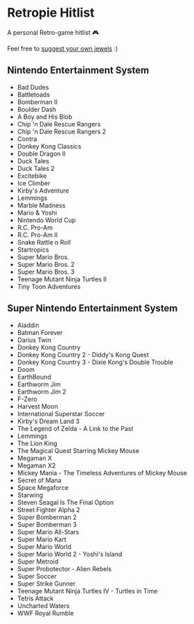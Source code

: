 # Retropie Hitlist
A personal Retro-game hitlist :video_game:

Feel free to [suggest your own jewels](https://github.com/error418/retropie-hitlist/issues) :)

## Nintendo Entertainment System

* Bad Dudes
* Battletoads
* Bomberman II
* Boulder Dash
* A Boy and His Blob
* Chip 'n Dale Rescue Rangers
* Chip 'n Dale Rescue Rangers 2
* Contra
* Donkey Kong Classics
* Double Dragon II
* Duck Tales
* Duck Tales 2
* Excitebike
* Ice Climber
* Kirby's Adventure
* Lemmings
* Marble Madness
* Mario & Yoshi
* Nintendo World Cup
* R.C. Pro-Am
* R.C. Pro-Am II
* Snake Rattle n Roll
* Startropics
* Super Mario Bros.
* Super Mario Bros. 2
* Super Mario Bros. 3
* Teenage Mutant Ninja Turtles II
* Tiny Toon Adventures

## Super Nintendo Entertainment System

* Aladdin
* Batman Forever
* Darius Twin
* Donkey Kong Country
* Donkey Kong Country 2 - Diddy's Kong Quest
* Donkey Kong Country 3 - Dixie Kong's Double Trouble
* Doom
* EarthBound
* Earthworm Jim
* Earthworm Jim 2
* F-Zero
* Harvest Moon
* International Superstar Soccer
* Kirby's Dream Land 3
* The Legend of Zelda - A Link to the Past
* Lemmings
* The Lion King
* The Magical Quest Starring Mickey Mouse
* Megaman X
* Megaman X2
* Mickey Mania - The Timeless Adventures of Mickey Mouse
* Secret of Mana
* Space Megaforce
* Starwing
* Steven Seagal Is The Final Option
* Street Fighter Alpha 2
* Super Bomberman 2
* Super Bomberman 3
* Super Mario All-Stars
* Super Mario Kart
* Super Mario World
* Super Mario World 2 - Yoshi's Island
* Super Metroid
* Super Probotector - Alien Rebels
* Super Soccer
* Super Strike Gunner
* Teenage Mutant Ninja Turtles IV - Turtles in Time
* Tetris Attack
* Uncharted Waters
* WWF Royal Rumble
